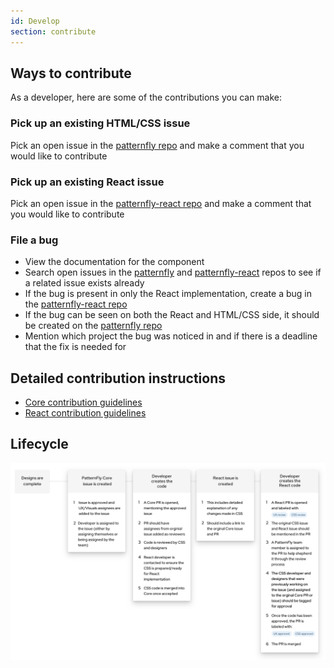 ```yaml
---
id: Develop
section: contribute
---
```


## Ways to contribute

As a developer, here are some of the contributions you can make:

### Pick up an existing HTML/CSS issue
Pick an open issue in the [patternfly repo](https://github.com/patternfly/patternfly/issues) and make a comment that you would like to contribute

### Pick up an existing React issue
Pick an open issue in the [patternfly-react repo](https://github.com/patternfly/patternfly-react/issues) and make a comment that you would like to contribute

### File a bug
  - View the documentation for the component
  - Search open issues in the [patternfly](https://github.com/patternfly/patternfly/issues) and [patternfly-react](https://github.com/patternfly/patternfly-react/issues) repos to see if a related issue exists already
  - If the bug is present in only the React implementation, create a bug in the [patternfly-react repo](https://github.com/patternfly/patternfly-react/issues)
  - If the bug can be seen on both the React and HTML/CSS side, it should be created on the [patternfly repo](https://github.com/patternfly/patternfly/issues)
  - Mention which project the bug was noticed in and if there is a deadline that the fix is needed for

## Detailed contribution instructions
- [Core contribution guidelines](https://github.com/patternfly/patternfly#guidelines-for-css-development)
- [React contribution guidelines](https://github.com/patternfly/patternfly-react/blob/main/CONTRIBUTING.md#contribution-process)

## Lifecycle
![Development contribution lifecycle flowchart](./developer-flowchart.png)
